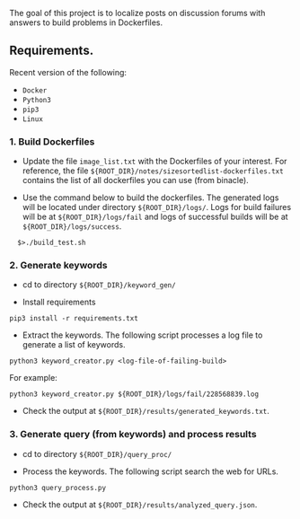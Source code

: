 The goal of this project is to localize posts on discussion forums
with answers to build problems in Dockerfiles.

## Requirements.
Recent version of the following:

- `Docker`
- `Python3`
- `pip3`
- `Linux`

### 1. Build Dockerfiles

- Update the file `image_list.txt` with the Dockerfiles of your
interest. For reference, the file
`${ROOT_DIR}/notes/sizesortedlist-dockerfiles.txt` contains the list of all
dockerfiles you can use (from binacle).

- Use the command below to build the dockerfiles. The generated logs
  will be located under directory `${ROOT_DIR}/logs/`. Logs for build failures
  will be at `${ROOT_DIR}/logs/fail` and logs of successful builds will be at
  `${ROOT_DIR}/logs/success`.

```
  $>./build_test.sh
```

### 2. Generate keywords

- cd to directory `${ROOT_DIR}/keyword_gen/` 

- Install requirements

```
pip3 install -r requirements.txt
```

- Extract the keywords. The following script processes a log file to generate a list of keywords.

```
python3 keyword_creator.py <log-file-of-failing-build>
```

For example:

```
python3 keyword_creator.py ${ROOT_DIR}/logs/fail/228568839.log
```

- Check the output at `${ROOT_DIR}/results/generated_keywords.txt`.

### 3. Generate query (from keywords) and process results

- cd to directory `${ROOT_DIR}/query_proc/`

- Process the keywords. The following script search the web for URLs.

```
python3 query_process.py 
```

- Check the output at `${ROOT_DIR}/results/analyzed_query.json`.
